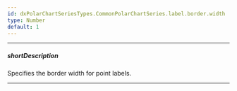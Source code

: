 ```yaml
---
id: dxPolarChartSeriesTypes.CommonPolarChartSeries.label.border.width
type: Number
default: 1
---
```

---
##### shortDescription
Specifies the border width for point labels.

---
